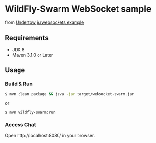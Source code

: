 # WildFly-Swarm WebSocket sample

from [Undertow jsrwebsockets example](https://github.com/undertow-io/undertow/tree/master/examples/src/main/java/io/undertow/examples/jsrwebsockets)

## Requirements

* JDK 8
* Maven 3.1.0 or Later

## Usage

### Build & Run

``` sh
$ mvn clean package && java -jar target/websocket-swarm.jar
```

or

``` sh
$ mvn wildfly-swarm:run
```

### Access Chat

Open http://localhost:8080/ in your browser.
